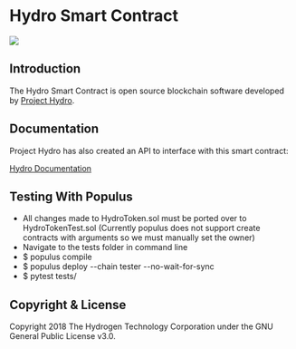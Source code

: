# Hydro Smart Contract
<img src="https://www.hydrogenplatform.com/images/logo_hydro.png">

## Introduction
<p>The Hydro Smart Contract is open source blockchain software developed by <a href="http://www.projecthydro.com">Project Hydro</a>.</p>

## Documentation
<p>Project Hydro has also created an API to interface with this smart contract:

<a href="https://github.com/hydrogen-dev/hydro-docs">Hydro Documentation</a></p>

## Testing With Populus
- All changes made to HydroToken.sol must be ported over to HydroTokenTest.sol (Currently populus does not support create contracts with arguments so we must manually set the owner)
- Navigate to the tests folder in command line
- $ populus compile
- $ populus deploy --chain tester --no-wait-for-sync
- $ pytest tests/

## Copyright & License
Copyright 2018 The Hydrogen Technology Corporation under the GNU General Public License v3.0.
